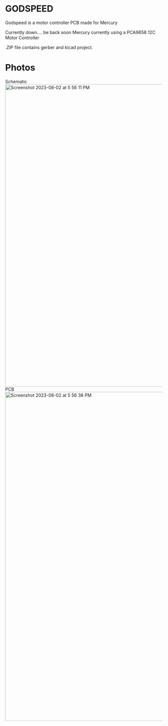 # GODSPEED
Godspeed is a motor controller PCB made for Mercury

Currently down.... be back soon
Mercury currently using a PCA9658 12C Motor Controller



.ZIP file contains gerber and kicad project.
# Photos
Schematic
<img width="965" alt="Screenshot 2023-08-02 at 5 56 11 PM" src="https://github.com/KO-engineering/GODSPEED/assets/140460567/3af53afd-525e-40a8-8d0a-dfaedcf3f2c5">
PCB
<img width="1050" alt="Screenshot 2023-08-02 at 5 56 38 PM" src="https://github.com/KO-engineering/GODSPEED/assets/140460567/9260ccd4-9a09-4104-b373-4959a1e66216">
